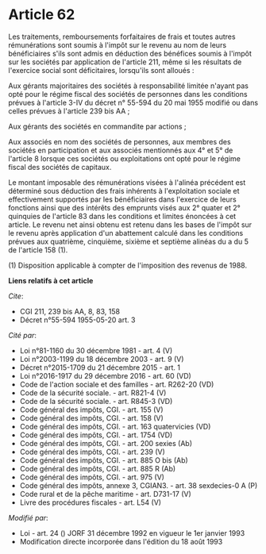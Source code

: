 # Article 62

Les traitements, remboursements forfaitaires de frais et toutes autres rémunérations sont soumis à l'impôt sur le revenu au
nom de leurs bénéficiaires s'ils sont admis en déduction des bénéfices soumis à l'impôt sur les sociétés par application de
l'article 211, même si les résultats de l'exercice social sont déficitaires, lorsqu'ils sont alloués :

Aux gérants majoritaires des sociétés à responsabilité limitée n'ayant pas opté pour le régime fiscal des sociétés de
personnes dans les conditions prévues à l'article 3-IV du décret n° 55-594 du 20 mai 1955 modifié ou dans celles prévues à
l'article 239 bis AA ;

Aux gérants des sociétés en commandite par actions ;

Aux associés en nom des sociétés de personnes, aux membres des sociétés en participation et aux associés mentionnés aux 4° et
5° de l'article 8 lorsque ces sociétés ou exploitations ont opté pour le régime fiscal des sociétés de capitaux.

Le montant imposable des rémunérations visées à l'alinéa précédent est déterminé  sous déduction des frais inhérents à
l'exploitation sociale et effectivement supportés par les bénéficiaires dans l'exercice de leurs fonctions ainsi que des
intérêts des emprunts visés aux 2° quater et 2° quinquies de l'article 83 dans les conditions et limites énoncées à cet
article. Le revenu net ainsi obtenu est retenu dans les bases de l'impôt sur le revenu après application d'un abattement
calculé dans les conditions prévues aux quatrième, cinquième, sixième et septième alinéas du a du 5 de l'article 158 (1).

(1) Disposition  applicable à compter de l'imposition des revenus de 1988.

**Liens relatifs à cet article**

_Cite_:

  - CGI 211, 239 bis AA, 8, 83, 158
  - Décret n°55-594 1955-05-20 art. 3

_Cité par_:

  - Loi n°81-1160 du 30 décembre 1981 - art. 4 (V)
  - Loi n°2003-1199 du 18 décembre 2003 - art. 9 (V)
  - Décret n°2015-1709 du 21 décembre 2015 - art. 1
  - Loi n°2016-1917 du 29 décembre 2016 - art. 60 (VD)
  - Code de l'action sociale et des familles - art. R262-20 (VD)
  - Code de la sécurité sociale. - art. R821-4 (V)
  - Code de la sécurité sociale. - art. R845-3 (VD)
  - Code général des impôts, CGI. - art. 155 (V)
  - Code général des impôts, CGI. - art. 158 (V)
  - Code général des impôts, CGI. - art. 163 quatervicies (VD)
  - Code général des impôts, CGI. - art. 1754 (VD)
  - Code général des impôts, CGI. - art. 200 sexies (Ab)
  - Code général des impôts, CGI. - art. 239 (V)
  - Code général des impôts, CGI. - art. 885 O bis (Ab)
  - Code général des impôts, CGI. - art. 885 R (Ab)
  - Code général des impôts, CGI. - art. 975 (V)
  - Code général des impôts, annexe 3, CGIAN3. - art. 38 sexdecies-0 A (P)
  - Code rural et de la pêche maritime - art. D731-17 (V)
  - Livre des procédures fiscales - art. L54 (V)

_Modifié par_:

  - Loi - art. 24 () JORF 31 décembre 1992 en vigueur le 1er janvier 1993
  - Modification directe incorporée dans l'édition du 18 août 1993
